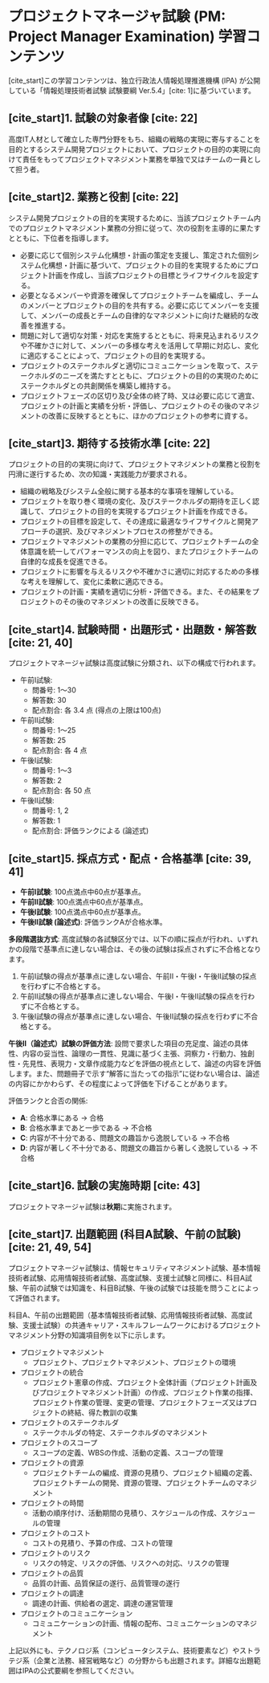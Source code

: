 # プロジェクトマネージャ試験 (PM: Project Manager Examination) 学習コンテンツ

[cite_start]この学習コンテンツは、独立行政法人情報処理推進機構 (IPA) が公開している「情報処理技術者試験 試験要綱 Ver.5.4」[cite: 1]に基づいています。

## [cite_start]1. 試験の対象者像 [cite: 22]

高度IT人材として確立した専門分野をもち、組織の戦略の実現に寄与することを目的とするシステム開発プロジェクトにおいて、プロジェクトの目的の実現に向けて責任をもってプロジェクトマネジメント業務を単独で又はチームの一員として担う者。

## [cite_start]2. 業務と役割 [cite: 22]

システム開発プロジェクトの目的を実現するために、当該プロジェクトチーム内でのプロジェクトマネジメント業務の分担に従って、次の役割を主導的に果たすとともに、下位者を指導します。

* 必要に応じて個別システム化構想・計画の策定を支援し、策定された個別システム化構想・計画に基づいて、プロジェクトの目的を実現するためにプロジェクト計画を作成し、当該プロジェクトの目標とライフサイクルを設定する。
* 必要となるメンバーや資源を確保してプロジェクトチームを編成し、チームのメンバーとプロジェクトの目的を共有する。必要に応じてメンバーを支援して、メンバーの成長とチームの自律的なマネジメントに向けた継続的な改善を推進する。
* 問題に対して適切な対策・対応を実施するとともに、将来見込まれるリスクや不確かさに対して、メンバーの多様な考えを活用して早期に対応し、変化に適応することによって、プロジェクトの目的を実現する。
* プロジェクトのステークホルダと適切にコミュニケーションを取って、ステークホルダのニーズを満たすとともに、プロジェクトの目的の実現のためにステークホルダとの共創関係を構築し維持する。
* プロジェクトフェーズの区切り及び全体の終了時、又は必要に応じて適宜、プロジェクトの計画と実績を分析・評価し、プロジェクトのその後のマネジメントの改善に反映するとともに、ほかのプロジェクトの参考に資する。

## [cite_start]3. 期待する技術水準 [cite: 22]

プロジェクトの目的の実現に向けて、プロジェクトマネジメントの業務と役割を円滑に遂行するため、次の知識・実践能力が要求される。

* 組織の戦略及びシステム全般に関する基本的な事項を理解している。
* プロジェクトを取り巻く環境の変化、及びステークホルダの期待を正しく認識して、プロジェクトの目的を実現するプロジェクト計画を作成できる。
* プロジェクトの目標を設定して、その達成に最適なライフサイクルと開発アプローチの選択、及びマネジメントプロセスの修整ができる。
* プロジェクトマネジメントの業務の分担に応じて、プロジェクトチームの全体意識を統一してパフォーマンスの向上を図り、またプロジェクトチームの自律的な成長を促進できる。
* プロジェクトに影響を与えるリスクや不確かさに適切に対応するための多様な考えを理解して、変化に柔軟に適応できる。
* プロジェクトの計画・実績を適切に分析・評価できる。また、その結果をプロジェクトのその後のマネジメントの改善に反映できる。

## [cite_start]4. 試験時間・出題形式・出題数・解答数 [cite: 21, 40]

プロジェクトマネージャ試験は高度試験に分類され、以下の構成で行われます。

* 午前Ⅰ試験:
  * 問番号: 1～30
  * 解答数: 30
  * 配点割合: 各 3.4 点 (得点の上限は100点)
* 午前Ⅱ試験:
  * 問番号: 1～25
  * 解答数: 25
  * 配点割合: 各 4 点
* 午後Ⅰ試験:
  * 問番号: 1～3
  * 解答数: 2
  * 配点割合: 各 50 点
* 午後Ⅱ試験:
  * 問番号: 1, 2
  * 解答数: 1
  * 配点割合: 評価ランクによる (論述式)

## [cite_start]5. 採点方式・配点・合格基準 [cite: 39, 41]

* **午前Ⅰ試験**: 100点満点中60点が基準点。
* **午前Ⅱ試験**: 100点満点中60点が基準点。
* **午後Ⅰ試験**: 100点満点中60点が基準点。
* **午後Ⅱ試験 (論述式)**: 評価ランクAが合格水準。

**多段階選抜方式**:
高度試験の各試験区分では、以下の順に採点が行われ、いずれかの段階で基準点に達しない場合は、その後の試験は採点されずに不合格となります。

1. 午前Ⅰ試験の得点が基準点に達しない場合、午前Ⅱ・午後Ⅰ・午後Ⅱ試験の採点を行わずに不合格とする。
2. 午前Ⅱ試験の得点が基準点に達しない場合、午後Ⅰ・午後Ⅱ試験の採点を行わずに不合格とする。
3. 午後Ⅰ試験の得点が基準点に達しない場合、午後Ⅱ試験の採点を行わずに不合格とする。

**午後Ⅱ（論述式）試験の評価方法**:
設問で要求した項目の充足度、論述の具体性、内容の妥当性、論理の一貫性、見識に基づく主張、洞察力・行動力、独創性・先見性、表現力・文章作成能力などを評価の視点として、論述の内容を評価します。また、問題冊子で示す“解答に当たっての指示”に従わない場合は、論述の内容にかかわらず、その程度によって評価を下げることがあります。

評価ランクと合否の関係:

* **A**: 合格水準にある → 合格
* **B**: 合格水準まであと一歩である → 不合格
* **C**: 内容が不十分である、問題文の趣旨から逸脱している → 不合格
* **D**: 内容が著しく不十分である、問題文の趣旨から著しく逸脱している → 不合格

## [cite_start]6. 試験の実施時期 [cite: 43]

プロジェクトマネージャ試験は**秋期**に実施されます。

## [cite_start]7. 出題範囲 (科目A試験、午前の試験) [cite: 21, 49, 54]

プロジェクトマネージャ試験は、情報セキュリティマネジメント試験、基本情報技術者試験、応用情報技術者試験、高度試験、支援士試験と同様に、科目A試験、午前の試験では知識を、科目B試験、午後の試験では技能を問うことによって評価されます。

科目A、午前の出題範囲（基本情報技術者試験、応用情報技術者試験、高度試験、支援士試験）の共通キャリア・スキルフレームワークにおけるプロジェクトマネジメント分野の知識項目例を以下に示します。

* プロジェクトマネジメント
  * プロジェクト、プロジェクトマネジメント、プロジェクトの環境
* プロジェクトの統合
  * プロジェクト憲章の作成、プロジェクト全体計画（プロジェクト計画及びプロジェクトマネジメント計画）の作成、プロジェクト作業の指揮、プロジェクト作業の管理、変更の管理、プロジェクトフェーズ又はプロジェクトの終結、得た教訓の収集
* プロジェクトのステークホルダ
  * ステークホルダの特定、ステークホルダのマネジメント
* プロジェクトのスコープ
  * スコープの定義、WBSの作成、活動の定義、スコープの管理
* プロジェクトの資源
  * プロジェクトチームの編成、資源の見積り、プロジェクト組織の定義、プロジェクトチームの開発、資源の管理、プロジェクトチームのマネジメント
* プロジェクトの時間
  * 活動の順序付け、活動期間の見積り、スケジュールの作成、スケジュールの管理
* プロジェクトのコスト
  * コストの見積り、予算の作成、コストの管理
* プロジェクトのリスク
  * リスクの特定、リスクの評価、リスクへの対応、リスクの管理
* プロジェクトの品質
  * 品質の計画、品質保証の遂行、品質管理の遂行
* プロジェクトの調達
  * 調達の計画、供給者の選定、調達の運営管理
* プロジェクトのコミュニケーション
  * コミュニケーションの計画、情報の配布、コミュニケーションのマネジメント

上記以外にも、テクノロジ系（コンピュータシステム、技術要素など）やストラテジ系（企業と法務、経営戦略など）の分野からも出題されます。詳細な出題範囲はIPAの公式要綱を参照してください。
